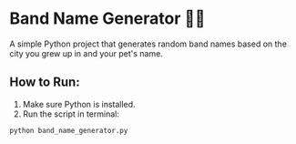 # Band Name Generator 🎸🎤

A simple Python project that generates random band names based on the city you grew up in and your pet's name.

## How to Run:

1. Make sure Python is installed.
2. Run the script in terminal:

```bash
python band_name_generator.py
